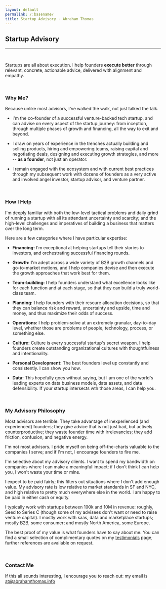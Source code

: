 ```yaml
---
layout: default
permalink: /:basename/
title: Startup Advisory · Abraham Thomas
---
```


## Startup Advisory

----

<br/>

Startups are all about execution.  I help founders **execute better** through relevant, concrete, actionable advice, delivered with alignment and empathy.

<br/>

### Why Me?

Because unlike most advisors, I've walked the walk, not just talked the talk.  

* I'm the co-founder of a successful venture-backed tech startup, and can advise on every aspect of the startup journey: from inception, through multiple phases of growth and financing, all the way to exit and beyond.  

* I draw on years of experience in the trenches actually building and selling products, hiring and empowering teams, raising capital and negotiating deals, designing and executing growth strategies, and more -- **as a founder**, not just an operator.  

* I remain engaged with the ecosystem and with current best practices through my subsequent work with dozens of founders as a very active and involved angel investor, startup advisor, and venture partner.  

<br/>

### How I Help

I'm deeply familiar with both the low-level tactical problems and daily grind of running a startup with all its attendant uncertainty and scarcity; and the high-level challenges and imperatives of building a business that matters over the long term.  

Here are a few categories where I have particular expertise:

* **Financing:** I'm exceptional at helping startups tell their stories to investors, and orchestrating successful financing rounds.  

* **Growth:** I'm adept across a wide variety of B2B growth channels and go-to-market motions, and I help companies devise and then execute the growth approaches that work best for them.  

* **Team-building:** I help founders understand what excellence looks like for each function and at each stage, so that they can build a truly world-class team.  

* **Planning:** I help founders with their resoure allocation decisions, so that they can balance risk and reward, uncertainty and upside, time and money, and thus maximize their odds of success.  

* **Operations:** I help problem-solve at an extremely granular, day-to-day level, whether those are problems of people, technology, process, or something else.  

* **Culture:** Culture is every successful startup's secret weapon. I help founders create outstanding organizational cultures with thoughtfulness and intentionality.  

* **Personal Development:** The best founders level up constantly and consistently. I can show you how.  

* **Data:** This hopefully goes without saying, but I am one of the world's leading experts on data business models, data assets, and data defensibility.  If your startup intersects wth those areas, I can help you.  

<br/>

### My Advisory Philosophy

Most advisors are terrible.  They take advantage of inexperienced (and experienced) founders; they give advice that is not just bad, but actively counterproductive; they waste founder time with irrelevancies; they add friction, confusion, and negative energy. 

I'm not most advisors.  I pride myself on being off-the-charts valuable to the companies I serve; and if I'm not, I encourage founders to fire me.

I'm selective about my advisory clients.  I want to spend my bandwidth on companies where I can make a meaningful impact; if I don't think I can help you, I won't waste your time or mine.

I expect to be paid fairly; this filters out situations where I don't add enough value.  My advisory rate is low relative to market standards in SF and NYC, and high relative to pretty much everywhere else in the world.  I am happy to be paid in either cash or equity.  

I typically work with startups between 100k and 10M in revenue: roughly, Seed to Series C (though some of my advisees don't want or need to raise venture capital).  I mostly work with saas, data and marketplace startups; mostly B2B, some consumer; and mostly North America, some Europe.

The best proof of my value is what founders have to say about me.  You can find a small selection of complimentary quotes on my [testimonials](/testimonials) page; further references are available on request.

<br/>

### Contact Me

If this all sounds interesting, I encourage you to reach out: my email is [at@abrahamthomas.info](mailto:at@abrahamthomas.info)

<br/>
<br/>
<br/>